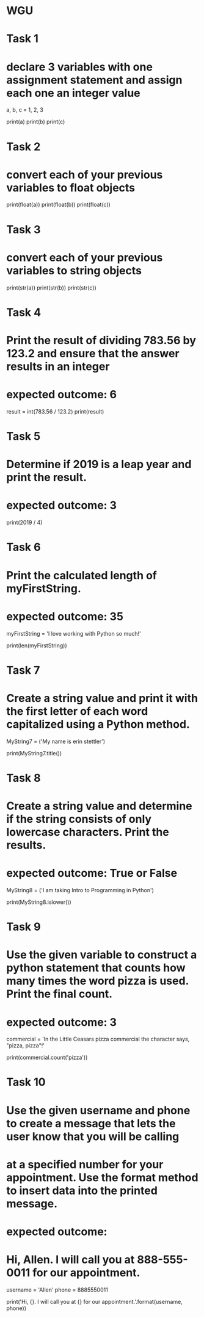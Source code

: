 # WGU

# Task 1
# declare 3 variables with one assignment statement and assign each one an integer value
 
a, b, c = 1, 2, 3

print(a)
print(b)
print(c)
 
# Task 2
# convert each of your previous variables to float objects

print(float(a))
print(float(b))
print(float(c))
 
# Task 3
# convert each of your previous variables to string objects
 
print(str(a))
print(str(b))
print(str(c))
 
# Task 4
# Print the result of dividing 783.56 by 123.2 and ensure that the answer results in an integer
# expected outcome: 6
 
result = int(783.56 / 123.2)
print(result)
 
# Task 5
# Determine if 2019 is a leap year and print the result.
# expected outcome: 3

print(2019 / 4)
 
# Task 6
# Print the calculated length of myFirstString.
# expected outcome: 35

myFirstString = 'I love working with Python so much!'

print(len(myFirstString))
 
# Task 7
# Create a string value and print it with the first letter of each word capitalized using a Python method.
 
MyString7 = ('My name is erin stettler')

print(MyString7.title())
 
# Task 8
# Create a string value and determine if the string consists of only lowercase characters. Print the results.
# expected outcome: True or False

MyString8 = ('I am taking Intro to Programming in Python')

print(MyString8.islower())

 
# Task 9
# Use the given variable to construct a python statement that counts how many times the word pizza is used. Print the final count.
# expected outcome: 3
commercial = 'In the Little Ceasars pizza commercial the character says, "pizza, pizza"!'

print(commercial.count('pizza'))
 
# Task 10
# Use the given username and phone to create a message that lets the user know that you will be calling
# at a specified number for your appointment. Use the format method to insert data into the printed message.
# expected outcome:
# Hi, Allen. I will call you at 888-555-0011 for our appointment.
username = 'Allen'
phone = 8885550011

print('Hi, {}. I will call you at {} for our appointment.'.format(username, phone))
